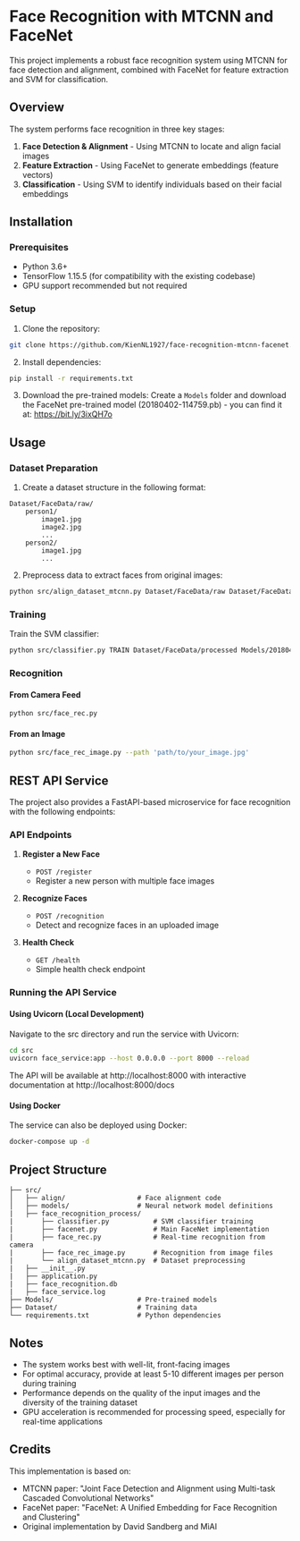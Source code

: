 # Face Recognition with MTCNN and FaceNet

This project implements a robust face recognition system using MTCNN for face detection and alignment, combined with FaceNet for feature extraction and SVM for classification.

## Overview

The system performs face recognition in three key stages:
1. **Face Detection & Alignment** - Using MTCNN to locate and align facial images
2. **Feature Extraction** - Using FaceNet to generate embeddings (feature vectors)
3. **Classification** - Using SVM to identify individuals based on their facial embeddings

## Installation

### Prerequisites

- Python 3.6+
- TensorFlow 1.15.5 (for compatibility with the existing codebase)
- GPU support recommended but not required

### Setup

1. Clone the repository:
```bash
git clone https://github.com/KienNL1927/face-recognition-mtcnn-facenet.git
```

2. Install dependencies:
```bash
pip install -r requirements.txt
```

3. Download the pre-trained models:
Create a `Models` folder and download the FaceNet pre-trained model (20180402-114759.pb) - you can find it at: https://bit.ly/3ixQH7o

## Usage

### Dataset Preparation

1. Create a dataset structure in the following format:
```
Dataset/FaceData/raw/
    person1/
        image1.jpg
        image2.jpg
        ...
    person2/
        image1.jpg
        ...
```

2. Preprocess data to extract faces from original images:
```bash
python src/align_dataset_mtcnn.py Dataset/FaceData/raw Dataset/FaceData/processed --image_size 160 --margin 32 --random_order --gpu_memory_fraction 0.25
```

### Training

Train the SVM classifier:
```bash
python src/classifier.py TRAIN Dataset/FaceData/processed Models/20180402-114759.pb Models/facemodel.pkl --batch_size 1000
```

### Recognition

#### From Camera Feed
```bash
python src/face_rec.py
```

#### From an Image
```bash
python src/face_rec_image.py --path 'path/to/your_image.jpg'
```

## REST API Service

The project also provides a FastAPI-based microservice for face recognition with the following endpoints:

### API Endpoints

1. **Register a New Face**
   - `POST /register`
   - Register a new person with multiple face images

2. **Recognize Faces**
   - `POST /recognition`
   - Detect and recognize faces in an uploaded image

3. **Health Check**
   - `GET /health`
   - Simple health check endpoint

### Running the API Service

#### Using Uvicorn (Local Development)
Navigate to the src directory and run the service with Uvicorn:
```bash
cd src
uvicorn face_service:app --host 0.0.0.0 --port 8000 --reload
```

The API will be available at http://localhost:8000 with interactive documentation at http://localhost:8000/docs

#### Using Docker
The service can also be deployed using Docker:
```bash
docker-compose up -d
```

## Project Structure

```
├── src/
│   ├── align/                  # Face alignment code
│   ├── models/                 # Neural network model definitions
|   ├── face_recognition_process/
|       ├── classifier.py           # SVM classifier training
|       ├── facenet.py              # Main FaceNet implementation
|       ├── face_rec.py             # Real-time recognition from camera
|       ├── face_rec_image.py       # Recognition from image files
|       └── align_dataset_mtcnn.py  # Dataset preprocessing
|   ├── __init__.py
|   ├── application.py
|   ├── face_recognition.db
|   ├── face_service.log
├── Models/                     # Pre-trained models
├── Dataset/                    # Training data
└── requirements.txt            # Python dependencies
```

## Notes

- The system works best with well-lit, front-facing images
- For optimal accuracy, provide at least 5-10 different images per person during training
- Performance depends on the quality of the input images and the diversity of the training dataset
- GPU acceleration is recommended for processing speed, especially for real-time applications

## Credits

This implementation is based on:
- MTCNN paper: "Joint Face Detection and Alignment using Multi-task Cascaded Convolutional Networks"
- FaceNet paper: "FaceNet: A Unified Embedding for Face Recognition and Clustering"
- Original implementation by David Sandberg and MìAI
